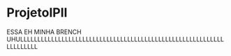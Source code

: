 # ProjetoIPII
ESSA EH MINHA BRENCH UHULLLLLLLLLLLLLLLLLLLLLLLLLLLLLLLLLLLLLLLLLLLLLLLLLLLLLLLLLLLLLLLLLLLL
